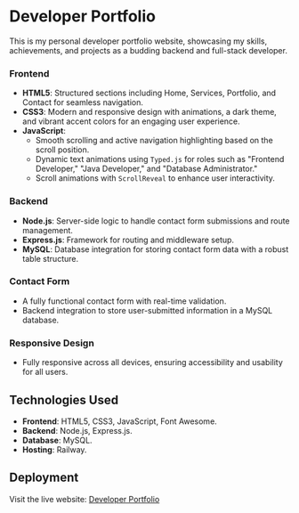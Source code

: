 # Developer Portfolio

This is my personal developer portfolio website, showcasing my skills, achievements, and projects as a budding backend and full-stack developer.

### Frontend
- **HTML5**: Structured sections including Home, Services, Portfolio, and Contact for seamless navigation.
- **CSS3**: Modern and responsive design with animations, a dark theme, and vibrant accent colors for an engaging user experience.
- **JavaScript**:
  - Smooth scrolling and active navigation highlighting based on the scroll position.
  - Dynamic text animations using `Typed.js` for roles such as "Frontend Developer," "Java Developer," and "Database Administrator."
  - Scroll animations with `ScrollReveal` to enhance user interactivity.

### Backend
- **Node.js**: Server-side logic to handle contact form submissions and route management.
- **Express.js**: Framework for routing and middleware setup.
- **MySQL**: Database integration for storing contact form data with a robust table structure.

### Contact Form
- A fully functional contact form with real-time validation.
- Backend integration to store user-submitted information in a MySQL database.

### Responsive Design
- Fully responsive across all devices, ensuring accessibility and usability for all users.


## Technologies Used
- **Frontend**: HTML5, CSS3, JavaScript, Font Awesome.
- **Backend**: Node.js, Express.js.
- **Database**: MySQL.
- **Hosting**: Railway.

## Deployment
Visit the live website: [Developer Portfolio](https://kanishkdevelopersportfolio.up.railway.app)


